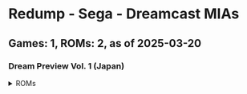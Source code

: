 # Redump - Sega - Dreamcast MIAs
## Games: 1, ROMs: 2, as of 2025-03-20

### Dream Preview Vol. 1 (Japan)
<details>
<summary>ROMs</summary>

- Dream Preview Vol. 1 (Japan) (Track 1).bin, CRC: ddf41288
- Dream Preview Vol. 1 (Japan) (Track 3).bin, CRC: 3a1c01de
</details>

